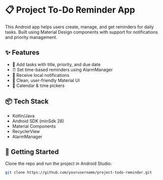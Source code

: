 # 📋 Project To-Do Reminder App

This Android app helps users create, manage, and get reminders for daily tasks. Built using Material Design components with support for notifications and priority management.

## ✨ Features

- 📝 Add tasks with title, priority, and due date
- ⏰ Set time-based reminders using AlarmManager
- 🔔 Receive local notifications
- 🧹 Clean, user-friendly Material UI
- 📅 Calendar & time pickers

## 📦 Tech Stack

- Kotlin/Java
- Android SDK (minSdk 28)
- Material Components
- RecyclerView
- AlarmManager

## 🚀 Getting Started

Clone the repo and run the project in Android Studio:

```bash
git clone https://github.com/yourusername/project-todo-reminder.git
